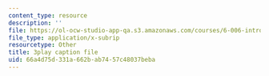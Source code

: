 ```yaml
---
content_type: resource
description: ''
file: https://ol-ocw-studio-app-qa.s3.amazonaws.com/courses/6-006-introduction-to-algorithms-fall-2011/66a4d75d331a662bab7457c48037beba_wFP5VHGHFdk.srt
file_type: application/x-subrip
resourcetype: Other
title: 3play caption file
uid: 66a4d75d-331a-662b-ab74-57c48037beba
---
```

